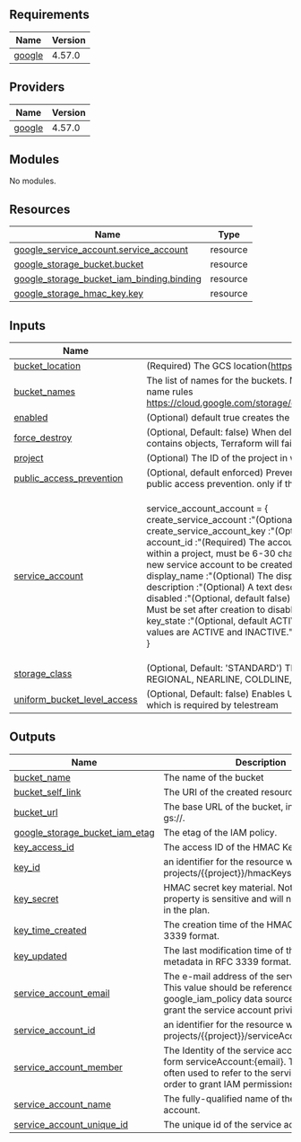 ## Requirements

| Name | Version |
|------|---------|
| <a name="requirement_google"></a> [google](#requirement\_google) | 4.57.0 |

## Providers

| Name | Version |
|------|---------|
| <a name="provider_google"></a> [google](#provider\_google) | 4.57.0 |

## Modules

No modules.

## Resources

| Name | Type |
|------|------|
| [google_service_account.service_account](https://registry.terraform.io/providers/hashicorp/google/4.57.0/docs/resources/service_account) | resource |
| [google_storage_bucket.bucket](https://registry.terraform.io/providers/hashicorp/google/4.57.0/docs/resources/storage_bucket) | resource |
| [google_storage_bucket_iam_binding.binding](https://registry.terraform.io/providers/hashicorp/google/4.57.0/docs/resources/storage_bucket_iam_binding) | resource |
| [google_storage_hmac_key.key](https://registry.terraform.io/providers/hashicorp/google/4.57.0/docs/resources/storage_hmac_key) | resource |

## Inputs

| Name | Description | Type | Default | Required |
|------|-------------|------|---------|:--------:|
| <a name="input_bucket_location"></a> [bucket\_location](#input\_bucket\_location) | (Required) The GCS location(https://cloud.google.com/storage/docs/locations). | `string` | n/a | yes |
| <a name="input_bucket_names"></a> [bucket\_names](#input\_bucket\_names) | The list of names for the buckets. Must be lowercase and must be between 3 (min) and 63 (max) characters long, go to link for bucket name rules https://cloud.google.com/storage/docs/buckets#:~:text=by%2Dstep%20guide.-,Bucket%20names,Spaces%20are%20not%20allowed. | `list(string)` | `[]` | no |
| <a name="input_enabled"></a> [enabled](#input\_enabled) | (Optional) default true creates the GCP bucket if false does not create any resources | `bool` | `true` | no |
| <a name="input_force_destroy"></a> [force\_destroy](#input\_force\_destroy) | (Optional, Default: false) When deleting a bucket, this boolean option will delete all contained objects. If you try to delete a bucket that contains objects, Terraform will fail that run. | `bool` | `false` | no |
| <a name="input_project"></a> [project](#input\_project) | (Optional) The ID of the project in which the resource belongs. If it is not provided, the provider project is used. | `string` | `null` | no |
| <a name="input_public_access_prevention"></a> [public\_access\_prevention](#input\_public\_access\_prevention) | (Optional, default enforced) Prevents public access to a bucket. Acceptable values are inherited or enforced. If inherited, the bucket uses public access prevention. only if the bucket is subject to the public access prevention organization policy constraint | `string` | `"enforced"` | no |
| <a name="input_service_account"></a> [service\_account](#input\_service\_account) | service\_account\_account = {<br>          create\_service\_account      :"(Optional, Default true) if set to true will create a service account that has access to buckets created"<br>          create\_service\_account\_key  :"(Optional, Default true) If set to true will create keys that telestream can use to access bucket"<br>          account\_id                  :"(Required) The account id that is used to generate the service account email address and a stable unique id. It is unique within a project, must be 6-30 characters long, and match the regular expression [a-z]([-a-z0-9]*[a-z0-9]) to comply with RFC1035. Changing this forces a new service account to be created."<br>          display\_name                :"(Optional) The display name for the service account. Can be updated without creating a new resource."<br>          description                 :"(Optional) A text description of the service account. Must be less than or equal to 256 UTF-8 bytes."<br>          disabled                    :"(Optional, default false) Whether a service account is disabled or not. Defaults to false. This field has no effect during creation. Must be set after creation to disable a service account."<br>          key\_state                   :"(Optional, default ACTIVE) The state of the key. Can be set to one of ACTIVE, INACTIVE. Default value is ACTIVE. Possible values are ACTIVE and INACTIVE."<br>        } | <pre>object({<br>        create_service_account      = optional(bool, true)<br>        create_service_account_key  = optional(bool, true)<br>        //google_service_account<br>        account_id                  = optional(string)<br>        display_name                = optional(string)<br>        description                 = optional(string,"Service Account used to allow telestream cloud access the azure buckets")<br>        disabled                    = optional(bool,false)<br>        //google_storage_hmac_key<br>        key_state                   = optional(string, "ACTIVE")<br>      })</pre> | n/a | yes |
| <a name="input_storage_class"></a> [storage\_class](#input\_storage\_class) | (Optional, Default: 'STANDARD') The Storage Class of the new bucket. Supported values include: STANDARD, MULTI\_REGIONAL, REGIONAL, NEARLINE, COLDLINE, ARCHIVE. | `string` | `"STANDARD"` | no |
| <a name="input_uniform_bucket_level_access"></a> [uniform\_bucket\_level\_access](#input\_uniform\_bucket\_level\_access) | (Optional, Default: false) Enables Uniform bucket-level access access to a bucket, false sets bucket to Fine-grained for access control which is required by telestream | `bool` | `false` | no |

## Outputs

| Name | Description |
|------|-------------|
| <a name="output_bucket_name"></a> [bucket\_name](#output\_bucket\_name) | The name of the bucket |
| <a name="output_bucket_self_link"></a> [bucket\_self\_link](#output\_bucket\_self\_link) | The URI of the created resource. |
| <a name="output_bucket_url"></a> [bucket\_url](#output\_bucket\_url) | The base URL of the bucket, in the format gs://<bucket-name>. |
| <a name="output_google_storage_bucket_iam_etag"></a> [google\_storage\_bucket\_iam\_etag](#output\_google\_storage\_bucket\_iam\_etag) | The etag of the IAM policy. |
| <a name="output_key_access_id"></a> [key\_access\_id](#output\_key\_access\_id) | The access ID of the HMAC Key. |
| <a name="output_key_id"></a> [key\_id](#output\_key\_id) | an identifier for the resource with format projects/{{project}}/hmacKeys/{{access\_id}} |
| <a name="output_key_secret"></a> [key\_secret](#output\_key\_secret) | HMAC secret key material. Note: This property is sensitive and will not be displayed in the plan. |
| <a name="output_key_time_created"></a> [key\_time\_created](#output\_key\_time\_created) | The creation time of the HMAC key in RFC 3339 format. |
| <a name="output_key_updated"></a> [key\_updated](#output\_key\_updated) | The last modification time of the HMAC key metadata in RFC 3339 format. |
| <a name="output_service_account_email"></a> [service\_account\_email](#output\_service\_account\_email) | The e-mail address of the service account. This value should be referenced from any google\_iam\_policy data sources that would grant the service account privileges. |
| <a name="output_service_account_id"></a> [service\_account\_id](#output\_service\_account\_id) | an identifier for the resource with format projects/{{project}}/serviceAccounts/{{email}} |
| <a name="output_service_account_member"></a> [service\_account\_member](#output\_service\_account\_member) | The Identity of the service account in the form serviceAccount:{email}. This value is often used to refer to the service account in order to grant IAM permissions. |
| <a name="output_service_account_name"></a> [service\_account\_name](#output\_service\_account\_name) | The fully-qualified name of the service account. |
| <a name="output_service_account_unique_id"></a> [service\_account\_unique\_id](#output\_service\_account\_unique\_id) | The unique id of the service account. |
